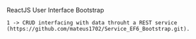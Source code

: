 ReactJS User Interface Bootstrap


	1 -> CRUD interfacing with data throuht a REST service (https://github.com/mateus1702/Service_EF6_Bootstrap.git). 
